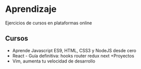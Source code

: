 # Aprendizaje
Ejercicios de cursos en plataformas online

## Cursos
- Aprende Javascript ES9, HTML, CSS3 y NodeJS desde cero
- React - Guía definitiva: hooks router redux next +Proyectos
- Vim, aumenta tu velocidad de desarrollo



